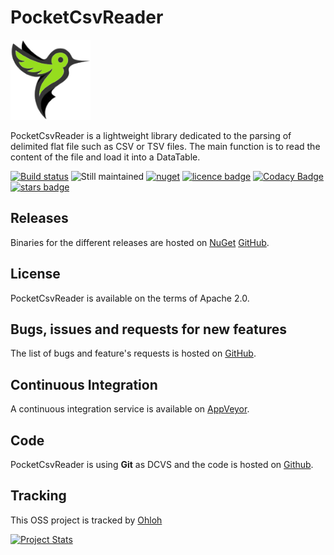 # PocketCsvReader

![Logo](https://github.com/Seddryck/PocketCsvReader/raw/master/pocket-csv-reader.png)

PocketCsvReader is a lightweight library dedicated to the parsing of delimited flat file such as CSV or TSV files. The main function is to read the content of the file and load it into a DataTable.

[![Build status](https://ci.appveyor.com/api/projects/status/t5m0hr57vnsdv0v7?svg=true)](https://ci.appveyor.com/project/Seddryck/pocketcsvreader)
![Still maintained](https://img.shields.io/maintenance/yes/2020.svg)
[![nuget](https://img.shields.io/nuget/v/PocketCsvReader.svg)](https://www.nuget.org/packages/PocketCsvReader/)
[![licence badge](https://img.shields.io/badge/License-Apache%202.0-yellow.svg)](https://github.com/Seddryck/PocketCsvReader/blob/master/LICENSE)
[![Codacy Badge](https://api.codacy.com/project/badge/Grade/ce42a0e43d8b44be8f53c741c5d223aa)](https://www.codacy.com/manual/Seddryck/PocketCsvReader?utm_source=github.com&amp;utm_medium=referral&amp;utm_content=Seddryck/PocketCsvReader&amp;utm_campaign=Badge_Grade)
[![stars badge](https://img.shields.io/github/stars/Seddryck/PocketCsvReader.svg)](https://github.com/Seddryck/PocketCsvReader/stargazers)

## Releases

Binaries for the different releases are hosted on [NuGet](https://www.nuget.org/packages/?q=PocketCsvReader) [GitHub](https://github.com/Seddryck/PocketCsvReader/releases).

## License

PocketCsvReader is available on the terms of Apache 2.0.

## Bugs, issues and requests for new features

The list of bugs and feature's requests is hosted on [GitHub](https://github.com/Seddryck/PocketCsvReader/issues).

## Continuous Integration

A continuous integration service is available on [AppVeyor](https://ci.appveyor.com/project/Seddryck/pocketcsvreader/).

## Code

PocketCsvReader is using **Git** as DCVS and the code is hosted on [Github](https://github.com/Seddryck/PocketCsvReader).

## Tracking

This OSS project is tracked by [Ohloh](http://www.ohloh.net/p/pocketcsvreader)

[![Project Stats](https://www.ohloh.net/p/pocketcsvreader/widgets/project_thin_badge.gif)](https://www.ohloh.net/p/pocketcsvreader)
